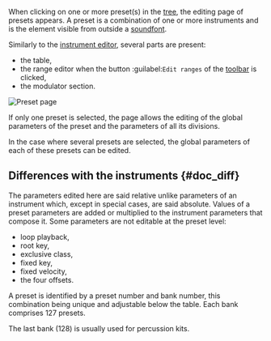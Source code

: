 When clicking on one or more preset(s) in the [tree], the editing page of presets appears.
A preset is a combination of one or more instruments and is the element visible from outside a [soundfont][sf2].

Similarly to the [instrument editor][i-editor], several parts are present:

* the table,
* the range editor when the button :guilabel:`Edit ranges` of the [toolbar][toolbar-view] is clicked,
* the modulator section.


![Preset page](images/edit_preset.png "Preset page")


If only one preset is selected, the page allows the editing of the global parameters of the preset and the parameters of all its divisions.

In the case where several presets are selected, the global parameters of each of these presets can be edited.


## Differences with the instruments {#doc_diff}


The parameters edited here are said relative unlike parameters of an instrument which, except in special cases, are said absolute.
Values of a preset parameters are added or multiplied to the instrument parameters that compose it.
Some parameters are not editable at the preset level:

* loop playback,
* root key,
* exclusive class,
* fixed key,
* fixed velocity,
* the four offsets.

A preset is identified by a preset number and bank number, this combination being unique and adjustable below the table.
Each bank comprises 127 presets.

The last bank (128) is usually used for percussion kits.


[i-editor]:     manual/soundfont-editor/editing-pages/instrument-editor.md
[sf2]:          manual/annexes/the-different-soundfont-formats.md#doc_sf2
[toolbar-view]: manual/soundfont-editor/toolbar.md#doc_view
[tree]:         manual/soundfont-editor/tree.md
